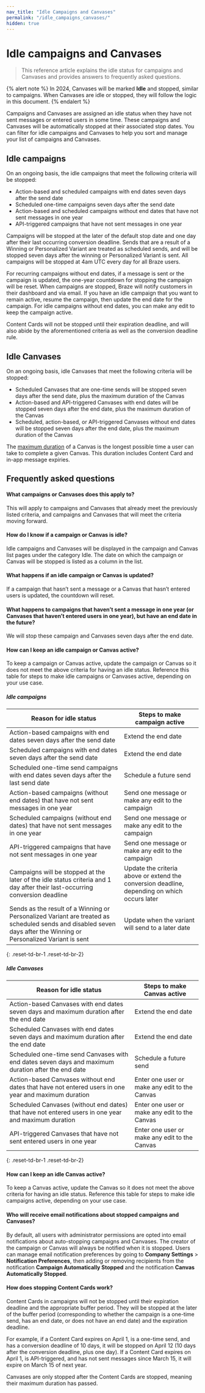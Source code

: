```yaml
---
nav_title: "Idle Campaigns and Canvases"
permalink: "/idle_campaigns_canvases/"
hidden: true
---
```


# Idle campaigns and Canvases

> This reference article explains the idle status for campaigns and Canvases and provides answers to frequently asked questions.

{% alert note %}
In 2024, Canvases will be marked **Idle** and stopped, similar to campaigns. When Canvases are idle or stopped, they will follow the logic in this document.
{% endalert %}

Campaigns and Canvases are assigned an idle status when they have not sent messages or entered users in some time. These campaigns and Canvases will be automatically stopped at their associated stop dates. You can filter for idle campaigns and Canvases to help you sort and manage your list of campaigns and Canvases.

## Idle campaigns

On an ongoing basis, the idle campaigns that meet the following criteria will be stopped:
 
- Action-based and scheduled campaigns with end dates seven days after the send date
- Scheduled one-time campaigns seven days after the send date 
- Action-based and scheduled campaigns without end dates that have not sent messages in one year
- API-triggered campaigns that have not sent messages in one year

Campaigns will be stopped at the later of the default stop date and one day after their last occurring conversion deadline. Sends that are a result of a Winning or Personalized Variant are treated as scheduled sends, and will be stopped seven days after the winning or Personalized Variant is sent. All campaigns will be stopped at 4am UTC every day for all Braze users.

For recurring campaigns without end dates, if a message is sent or the campaign is updated, the one-year countdown for stopping the campaign will be reset. When campaigns are stopped, Braze will notify customers in their dashboard and via email. If you have an idle campaign that you want to remain active, resume the campaign, then update the end date for the campaign. For idle campaigns without end dates, you can make any edit to keep the campaign active.

Content Cards will not be stopped until their expiration deadline, and will also abide by the aforementioned criteria as well as the conversion deadline rule.

## Idle Canvases

On an ongoing basis, idle Canvases that meet the following criteria will be stopped:

- Scheduled Canvases that are one-time sends will be stopped seven days after the send date, plus the maximum duration of the Canvas
- Action-based and API-triggered Canvases with end dates will be stopped seven days after the end date, plus the maximum duration of the Canvas
- Scheduled, action-based, or API-triggered Canvases without end dates will be stopped seven days after the end date, plus the maximum duration of the Canvas

The [maximum duration]({{site.baseurl}}/user_guide/engagement_tools/canvas/create_a_canvas/create_a_canvas/) of a Canvas is the longest possible time a user can take to complete a given Canvas. This duration includes Content Card and in-app message expiries.

## Frequently asked questions

#### What campaigns or Canvases does this apply to?

This will apply to campaigns and Canvases that already meet the previously listed criteria, and campaigns and Canvases that will meet the criteria moving forward.

#### How do I know if a campaign or Canvas is idle?

Idle campaigns and Canvases will be displayed in the campaign and Canvas list pages under the category Idle. The date on which the campaign or Canvas will be stopped is listed as a column in the list.

#### What happens if an idle campaign or Canvas is updated?

If a campaign that hasn’t sent a message or a Canvas that hasn’t entered users is updated, the countdown will reset.

#### What happens to campaigns that haven’t sent a message in one year (or Canvases that haven’t entered users in one year), but have an end date in the future?

We will stop these campaign and Canvases seven days after the end date.

#### How can I keep an idle campaign or Canvas active?

To keep a campaign or Canvas active, update the campaign or Canvas so it does not meet the above criteria for having an idle status. Reference this table for steps to make idle campaigns or Canvases active, depending on your use case.

##### Idle campaigns

| Reason for idle status                                                                                                                                            | Steps to make campaign active                                                                |
|-------------------------------------------------------------------------------------------------------------------------------------------------------------------|----------------------------------------------------------------------------------------------|
| Action-based campaigns with end dates seven days after the send date                                                                                              | Extend the end date                                                                          |
| Scheduled campaigns with end dates seven days after the send date                                                                                                 | Extend the end date                                                                          |
| Scheduled one-time send campaigns with end dates seven days after the last send date                                                                              | Schedule a future send                                                                       |
| Action-based campaigns (without end dates) that have not sent messages in one year                                                                                | Send one message or make any edit to the campaign                                            |
| Scheduled campaigns (without end dates) that have not sent messages in one year                                                                                   | Send one message or make any edit to the campaign                                            |
| API-triggered campaigns that have not sent messages in one year                                                                                                   | Send one message or make any edit to the campaign                                            |
| Campaigns will be stopped at the later of the idle status criteria and 1 day after their last-occurring conversion deadline                                       | Update the criteria above or extend the conversion deadline, depending on which occurs later |
| Sends as the result of a Winning or Personalized Variant are treated as scheduled sends and disabled seven days after the Winning or Personalized Variant is sent | Update when the variant will send to a later date                                            |
{: .reset-td-br-1 .reset-td-br-2}

##### Idle Canvases

| Reason for idle status                                                                               | Steps to make Canvas active                   |
|------------------------------------------------------------------------------------------------------|-----------------------------------------------|
| Action-based Canvases with end dates seven days and maximum duration after the end date              | Extend the end date                           |
| Scheduled Canvases with end dates seven days and maximum duration after the end date                 | Extend the end date                           |
| Scheduled one-time send Canvases with end dates seven days and maximum duration after the end date   | Schedule a future send                        |
| Action-based Canvases without end dates that have not entered users in one year and maximum duration | Enter one user or make any edit to the Canvas |
| Scheduled Canvases (without end dates) that have not entered users in one year and maximum duration  | Enter one user or make any edit to the Canvas |
| API-triggered Canvases that have not sent entered users in one year                                  | Enter one user or make any edit to the Canvas |
{: .reset-td-br-1 .reset-td-br-2}

#### How can I keep an idle Canvas active?

To keep a Canvas active, update the Canvas so it does not meet the above criteria for having an idle status. Reference this table for steps to make idle campaigns active, depending on your use case.

#### Who will receive email notifications about stopped campaigns and Canvases?

By default, all users with administrator permissions are opted into email notifications about auto-stopping campaigns and Canvases. The creator of the campaign or Canvas will always be notified when it is stopped. Users can manage email notification preferences by going to **Company Settings** > **Notification Preferences**, then adding or removing recipients from the notification **Campaign Automatically Stopped** and the notification **Canvas Automatically Stopped**.

#### How does stopping Content Cards work?

Content Cards in campaigns will not be stopped until their expiration deadline and the appropriate buffer period. They will be stopped at the later of the buffer period (corresponding to whether the campaign is a one-time send, has an end date, or does not have an end date) and the expiration deadline. 

For example, if a Content Card expires on April 1, is a one-time send, and has a conversion deadline of 10 days, it will be stopped on April 12 (10 days after the conversion deadline, plus one day). If a Content Card expires on April 1, is API-triggered, and has not sent messages since March 15, it will expire on March 15 of next year.

Canvases are only stopped after the Content Cards are stopped, meaning their maximum duration has passed.